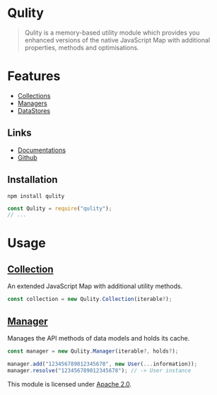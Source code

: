 
# Qulity

> Qulity is a memory-based utility module which provides you enhanced versions of the native JavaScript Map with additional properties, methods and optimisations.


# Features
* [Collections](https://github.com/QSmally/Qulity/blob/master/Documentation/Collection.md)
* [Managers](https://github.com/QSmally/Qulity/blob/master/Documentation/BaseManager.md)
* [DataStores](https://github.com/QSmally/Qulity/blob/master/Documentation/DataStore.md)

## Links
* [Documentations](https://github.com/QSmally/Qulity/blob/master/Documentation/Index.md)
* [Github](https://github.com/QSmally/Qulity)

## Installation
`npm install qulity`
```js
const Qulity = require("qulity");
// ...
```


# Usage

## [Collection](https://github.com/QSmally/Qulity/blob/master/Documentation/Collection.md)
An extended JavaScript Map with additional utility methods.
```js
const collection = new Qulity.Collection(iterable?);
```

## [Manager](https://github.com/QSmally/Qulity/blob/master/Documentation/BaseManager.md)
Manages the API methods of data models and holds its cache.
```js
const manager = new Qulity.Manager(iterable?, holds?);

manager.add("123456789012345678", new User(...information));
manager.resolve("123456789012345678"); // -> User instance
```


This module is licensed under [Apache 2.0](http://www.apache.org/licenses/LICENSE-2.0).
